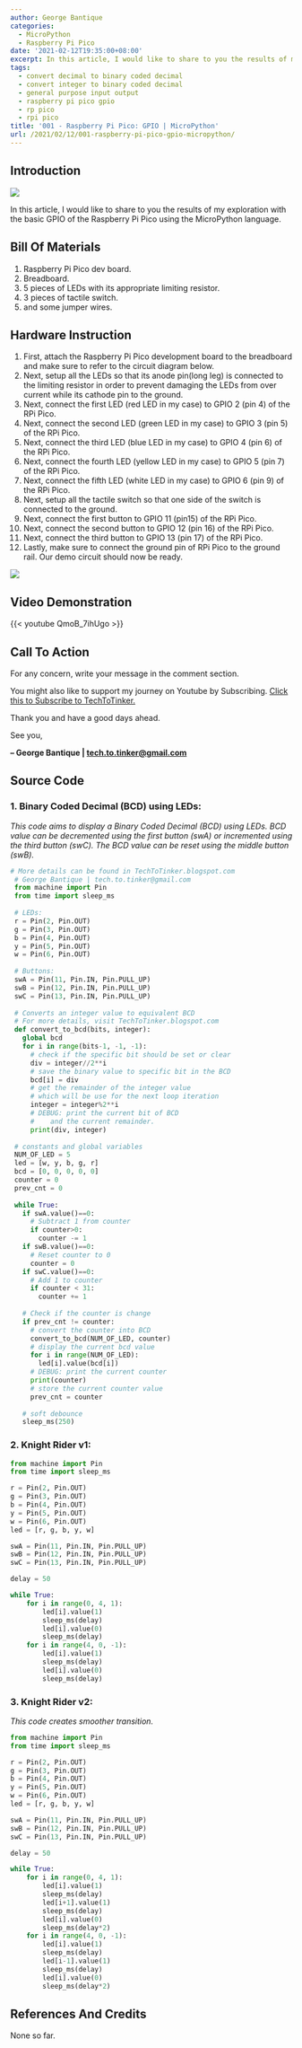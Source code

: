 ```yaml
---
author: George Bantique
categories:
  - MicroPython
  - Raspberry Pi Pico
date: '2021-02-12T19:35:00+08:00'
excerpt: In this article, I would like to share to you the results of my exploration with the basic GPIO of the Raspberry Pi Pico using the MicroPython language.
tags:
  - convert decimal to binary coded decimal
  - convert integer to binary coded decimal
  - general purpose input output
  - raspberry pi pico gpio
  - rp pico
  - rpi pico
title: '001 - Raspberry Pi Pico: GPIO | MicroPython'
url: /2021/02/12/001-raspberry-pi-pico-gpio-micropython/
---
```


## **Introduction**

![](/images/001-pico-binary-coded-decimal-micropython.png)

In this article, I would like to share to you the results of my exploration with the basic GPIO of the Raspberry Pi Pico using the MicroPython language.

## **Bill Of Materials**

1. Raspberry Pi Pico dev board.
2. Breadboard.
3. 5 pieces of LEDs with its appropriate limiting resistor.
4. 3 pieces of tactile switch.
5. and some jumper wires.

## **Hardware Instruction**

1. First, attach the Raspberry Pi Pico development board to the breadboard and make sure to refer to the circuit diagram below.
2. Next, setup all the LEDs so that its anode pin(long leg) is connected to the limiting resistor in order to prevent damaging the LEDs from over current while its cathode pin to the ground.
3. Next, connect the first LED (red LED in my case) to GPIO 2 (pin 4) of the RPi Pico.
4. Next, connect the second LED (green LED in my case) to GPIO 3 (pin 5) of the RPi Pico.
5. Next, connect the third LED (blue LED in my case) to GPIO 4 (pin 6) of the RPi Pico.
6. Next, connect the fourth LED (yellow LED in my case) to GPIO 5 (pin 7) of the RPi Pico.
7. Next, connect the fifth LED (white LED in my case) to GPIO 6 (pin 9) of the RPi Pico.
8. Next, setup all the tactile switch so that one side of the switch is connected to the ground.
9. Next, connect the first button to GPIO 11 (pin15) of the RPi Pico.
10. Next, connect the second button to GPIO 12 (pin 16) of the RPi Pico.
11. Next, connect the third button to GPIO 13 (pin 17) of the RPi Pico.
12. Lastly, make sure to connect the ground pin of RPi Pico to the ground rail. Our demo circuit should now be ready.

![](/images/001-pico-binary-coded-decimal-micropython-diagram.png)

## **Video Demonstration**

{{< youtube QmoB_7ihUgo >}}

## **Call To Action**

For any concern, write your message in the comment section.

You might also like to support my journey on Youtube by Subscribing. [Click this to Subscribe to TechToTinker.](https://www.youtube.com/c/TechToTinker?sub_confirmation=1)

Thank you and have a good days ahead.

See you,

**– George Bantique | tech.to.tinker@gmail.com**

## **Source Code**

### 1. Binary Coded Decimal (BCD) using LEDs:

*This code aims to display a Binary Coded Decimal (BCD) using LEDs. BCD value can be decremented using the first button (swA) or incremented using the third button (swC). The BCD value can be reset using the middle button (swB).*

```py { lineNos="true" wrap="true" }
# More details can be found in TechToTinker.blogspot.com   
 # George Bantique | tech.to.tinker@gmail.com  
 from machine import Pin  
 from time import sleep_ms  
 
 # LEDs:  
 r = Pin(2, Pin.OUT)  
 g = Pin(3, Pin.OUT)  
 b = Pin(4, Pin.OUT)  
 y = Pin(5, Pin.OUT)  
 w = Pin(6, Pin.OUT)  
 
 # Buttons:  
 swA = Pin(11, Pin.IN, Pin.PULL_UP)  
 swB = Pin(12, Pin.IN, Pin.PULL_UP)  
 swC = Pin(13, Pin.IN, Pin.PULL_UP) 
 
 # Converts an integer value to equivalent BCD  
 # For more details, visit TechToTinker.blogspot.com  
 def convert_to_bcd(bits, integer):  
   global bcd  
   for i in range(bits-1, -1, -1):  
     # check if the specific bit should be set or clear  
     div = integer//2**i  
     # save the binary value to specific bit in the BCD  
     bcd[i] = div  
     # get the remainder of the integer value  
     # which will be use for the next loop iteration  
     integer = integer%2**i  
     # DEBUG: print the current bit of BCD  
     #    and the current remainder.  
     print(div, integer)  
     
 # constants and global variables  
 NUM_OF_LED = 5  
 led = [w, y, b, g, r]  
 bcd = [0, 0, 0, 0, 0]  
 counter = 0  
 prev_cnt = 0  
 
 while True:  
   if swA.value()==0:  
     # Subtract 1 from counter  
     if counter>0:  
       counter -= 1  
   if swB.value()==0:  
     # Reset counter to 0  
     counter = 0  
   if swC.value()==0:  
     # Add 1 to counter  
     if counter < 31:  
       counter += 1  
       
   # Check if the counter is change  
   if prev_cnt != counter:  
     # convert the counter into BCD  
     convert_to_bcd(NUM_OF_LED, counter)  
     # display the current bcd value  
     for i in range(NUM_OF_LED):  
       led[i].value(bcd[i])  
     # DEBUG: print the current counter  
     print(counter)  
     # store the current counter value  
     prev_cnt = counter 
     
   # soft debounce  
   sleep_ms(250)  

```

### 2. Knight Rider v1:

```py { lineNos="true" wrap="true" }
from machine import Pin
from time import sleep_ms

r = Pin(2, Pin.OUT)
g = Pin(3, Pin.OUT)
b = Pin(4, Pin.OUT)
y = Pin(5, Pin.OUT)
w = Pin(6, Pin.OUT)
led = [r, g, b, y, w]

swA = Pin(11, Pin.IN, Pin.PULL_UP)
swB = Pin(12, Pin.IN, Pin.PULL_UP)
swC = Pin(13, Pin.IN, Pin.PULL_UP)

delay = 50

while True:
    for i in range(0, 4, 1):
        led[i].value(1)
        sleep_ms(delay)
        led[i].value(0)
        sleep_ms(delay)
    for i in range(4, 0, -1):
        led[i].value(1)
        sleep_ms(delay)
        led[i].value(0)
        sleep_ms(delay)

```

### 3. Knight Rider v2:

*This code creates smoother transition.*

```py { lineNos="true" wrap="true" }
from machine import Pin
from time import sleep_ms

r = Pin(2, Pin.OUT)
g = Pin(3, Pin.OUT)
b = Pin(4, Pin.OUT)
y = Pin(5, Pin.OUT)
w = Pin(6, Pin.OUT)
led = [r, g, b, y, w]

swA = Pin(11, Pin.IN, Pin.PULL_UP)
swB = Pin(12, Pin.IN, Pin.PULL_UP)
swC = Pin(13, Pin.IN, Pin.PULL_UP)

delay = 50

while True:
    for i in range(0, 4, 1):
        led[i].value(1)
        sleep_ms(delay)
        led[i+1].value(1)
        sleep_ms(delay)
        led[i].value(0)
        sleep_ms(delay*2)
    for i in range(4, 0, -1):
        led[i].value(1)
        sleep_ms(delay)
        led[i-1].value(1)
        sleep_ms(delay)
        led[i].value(0)
        sleep_ms(delay*2)

```

## **References And Credits**

None so far.
